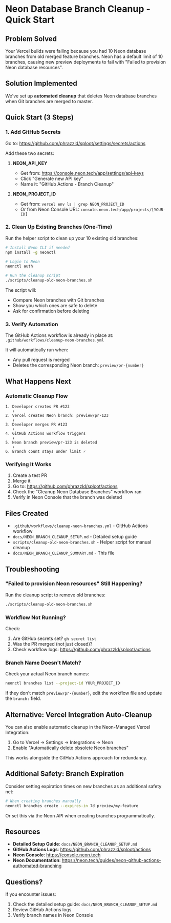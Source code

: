 # Neon Database Branch Cleanup - Quick Start

## Problem Solved

Your Vercel builds were failing because you had 10 Neon database branches from old merged feature branches. Neon has a default limit of 10 branches, causing new preview deployments to fail with "Failed to provision Neon database resources".

## Solution Implemented

We've set up **automated cleanup** that deletes Neon database branches when Git branches are merged to master.

## Quick Start (3 Steps)

### 1. Add GitHub Secrets

Go to: https://github.com/phrazzld/sploot/settings/secrets/actions

Add these two secrets:

1. **NEON_API_KEY**
   - Get from: https://console.neon.tech/app/settings/api-keys
   - Click "Generate new API key"
   - Name it: "GitHub Actions - Branch Cleanup"

2. **NEON_PROJECT_ID**
   - Get from: `vercel env ls | grep NEON_PROJECT_ID`
   - Or from Neon Console URL: `console.neon.tech/app/projects/[YOUR-ID]`

### 2. Clean Up Existing Branches (One-Time)

Run the helper script to clean up your 10 existing old branches:

```bash
# Install Neon CLI if needed
npm install -g neonctl

# Login to Neon
neonctl auth

# Run the cleanup script
./scripts/cleanup-old-neon-branches.sh
```

The script will:
- Compare Neon branches with Git branches
- Show you which ones are safe to delete
- Ask for confirmation before deleting

### 3. Verify Automation

The GitHub Actions workflow is already in place at:
`.github/workflows/cleanup-neon-branches.yml`

It will automatically run when:
- Any pull request is merged
- Deletes the corresponding Neon branch: `preview/pr-{number}`

## What Happens Next

### Automatic Cleanup Flow

```
1. Developer creates PR #123
   ↓
2. Vercel creates Neon branch: preview/pr-123
   ↓
3. Developer merges PR #123
   ↓
4. GitHub Actions workflow triggers
   ↓
5. Neon branch preview/pr-123 is deleted
   ↓
6. Branch count stays under limit ✓
```

### Verifying It Works

1. Create a test PR
2. Merge it
3. Go to: https://github.com/phrazzld/sploot/actions
4. Check the "Cleanup Neon Database Branches" workflow ran
5. Verify in Neon Console that the branch was deleted

## Files Created

- `.github/workflows/cleanup-neon-branches.yml` - GitHub Actions workflow
- `docs/NEON_BRANCH_CLEANUP_SETUP.md` - Detailed setup guide
- `scripts/cleanup-old-neon-branches.sh` - Helper script for manual cleanup
- `docs/NEON_BRANCH_CLEANUP_SUMMARY.md` - This file

## Troubleshooting

### "Failed to provision Neon resources" Still Happening?

Run the cleanup script to remove old branches:
```bash
./scripts/cleanup-old-neon-branches.sh
```

### Workflow Not Running?

Check:
1. Are GitHub secrets set? `gh secret list`
2. Was the PR merged (not just closed)?
3. Check workflow logs: https://github.com/phrazzld/sploot/actions

### Branch Name Doesn't Match?

Check your actual Neon branch names:
```bash
neonctl branches list --project-id YOUR_PROJECT_ID
```

If they don't match `preview/pr-{number}`, edit the workflow file and update the `branch:` field.

## Alternative: Vercel Integration Auto-Cleanup

You can also enable automatic cleanup in the Neon-Managed Vercel Integration:

1. Go to Vercel → Settings → Integrations → Neon
2. Enable "Automatically delete obsolete Neon branches"

This works alongside the GitHub Actions approach for redundancy.

## Additional Safety: Branch Expiration

Consider setting expiration times on new branches as an additional safety net:

```bash
# When creating branches manually
neonctl branches create --expires-in 7d preview/my-feature
```

Or set this via the Neon API when creating branches programmatically.

## Resources

- **Detailed Setup Guide**: `docs/NEON_BRANCH_CLEANUP_SETUP.md`
- **GitHub Actions Logs**: https://github.com/phrazzld/sploot/actions
- **Neon Console**: https://console.neon.tech
- **Neon Documentation**: https://neon.tech/guides/neon-github-actions-authomated-branching

## Questions?

If you encounter issues:
1. Check the detailed setup guide: `docs/NEON_BRANCH_CLEANUP_SETUP.md`
2. Review GitHub Actions logs
3. Verify branch names in Neon Console
